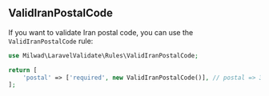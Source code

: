 ## ValidIranPostalCode

If you want to validate Iran postal code, you can use the `ValidIranPostalCode` rule:

```php
use Milwad\LaravelValidate\Rules\ValidIranPostalCode;

return [
    'postal' => ['required', new ValidIranPostalCode()], // postal => 3354355599
];
```

